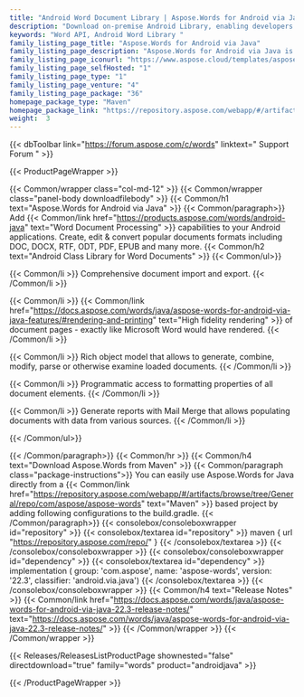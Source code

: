 ```yaml
---
title: "Android Word Document Library | Aspose.Words for Android via Java"
description: "Download on-premise Android Library, enabling developers to perform document manipulation tasks directly within Android applications. API allows creating, manipulate, convert and render Microsoft Word files. "
keywords: "Word API, Android Word Library "
family_listing_page_title: "Aspose.Words for Android via Java"
family_listing_page_description: "Aspose.Words for Android via Java is a Word Document Processing API enabling you to perform a great range of document processing tasks directly within your Android applications. Aspose.Words for Android via Java allows you to easily generate, modify, convert and render Microsoft Word documents."
family_listing_page_iconurl: "https://www.aspose.cloud/templates/aspose/App_Themes/V3/images/words/272x272/aspose_words-for-android.png"
family_listing_page_selfHosted: "1"
family_listing_page_type: "1"
family_listing_page_venture: "4"
family_listing_page_package: "36"
homepage_package_type: "Maven"
homepage_package_link: "https://repository.aspose.com/webapp/#/artifacts/browse/tree/General/repo/com/aspose/aspose-words"
weight:  3
---
```


{{< dbToolbar link="https://forum.aspose.com/c/words" linktext=" Support Forum " >}}


{{< ProductPageWrapper >}}

<!-- ProductPageContent-->
{{< Common/wrapper class="col-md-12" >}}
{{< Common/wrapper class="panel-body downloadfilebody" >}}
{{< Common/h1 text="Aspose.Words for Android via Java" >}}
{{< Common/paragraph>}}
Add {{< Common/link href="https://products.aspose.com/words/android-java" text="Word Document Processing"  >}} capabilities to your Android applications. Create, edit &amp; convert popular documents formats including DOC, DOCX, RTF, ODT, PDF, EPUB and many more.
{{< Common/h2 text="Android Class Library for Word Documents"  >}} {{< Common/ul>}}
 
   {{< Common/li >}} Comprehensive document import and export. {{< /Common/li >}}

   {{< Common/li >}} {{< Common/link href="https://docs.aspose.com/words/java/aspose-words-for-android-via-java-features/#rendering-and-printing" text="High fidelity rendering"  >}} of document pages - exactly like Microsoft Word would have rendered. {{< /Common/li >}}

   {{< Common/li >}} Rich object model that allows to generate, combine, modify, parse or otherwise examine loaded documents. {{< /Common/li >}}

   {{< Common/li >}} Programmatic access to formatting properties of all document elements. {{< /Common/li >}}

   {{< Common/li >}} Generate reports with Mail Merge that allows populating documents with data from various sources. {{< /Common/li >}}

 {{< /Common/ul>}}

{{< /Common/paragraph>}}
{{< Common/hr >}}
{{< Common/h4 text="Download Aspose.Words from Maven"  >}}
{{< Common/paragraph class="package-instructions">}}
You can easily use Aspose.Words for Java directly from a {{< Common/link href="https://repository.aspose.com/webapp/#/artifacts/browse/tree/General/repo/com/aspose/aspose-words" text="Maven"  >}} based project by adding following configurations to the build.gradle.
 {{< /Common/paragraph>}}
{{< consolebox/consoleboxwrapper id="repository" >}}
       {{< consolebox/textarea id="repository" >}} maven {
    url "https://repository.aspose.com/repo/" } {{< /consolebox/textarea >}}
{{< /consolebox/consoleboxwrapper >}}
{{< consolebox/consoleboxwrapper id="dependency" >}}
       {{< consolebox/textarea id="dependency" >}} implementation (
        group: 'com.aspose',
        name: 'aspose-words',
        version: '22.3',
        classifier: 'android.via.java') {{< /consolebox/textarea >}}
{{< /consolebox/consoleboxwrapper >}}
{{< Common/h4 text="Release Notes"  >}}
{{< Common/link href="https://docs.aspose.com/words/java/aspose-words-for-android-via-java-22.3-release-notes/" text="https://docs.aspose.com/words/java/aspose-words-for-android-via-java-22.3-release-notes/"  >}}
{{< /Common/wrapper >}}
{{< /Common/wrapper >}}

<!-- /ProductPageContent-->



<!-- ReleasesListProductPage-->
   {{< Releases/ReleasesListProductPage shownested="false"  directdownload="true" family="words" product="androidjava" >}}
<!-- /ReleasesListProductPage-->

{{< /ProductPageWrapper >}}

